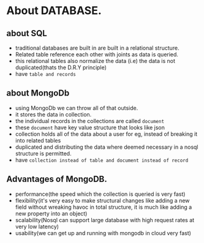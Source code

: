 # About DATABASE.

## about SQL

- traditional databases are built in are built in a relational structure.
- Related table reference each other with joints as data is queried.
- this relational tables also normalize the data (i.e) the data is not duplicated(thats the D.R.Y principle)
- have `table and records`

## about MongoDb

- using MongoDb we can throw all of that outside.
- it stores the data in collection.
- the individual records in the collections are called `document`
- these `document` have key value structure that looks like json
- collection holds all of the data about a user for eg, instead of breaking it into related tables
- duplicated and distributing the data where deemed necessary in a nosql structure is permitted.
- have `collection instead of table and document instead of record`

## Advantages of MongoDB.

- performance(the speed which the collection is queried is very fast)
- flexibility(it's very easy to make structural changes like adding a new field without wreaking havoc in total structure, it is much like adding a new property into an object)
- scalability(Nosql can support large database with high request rates at very low latency)
- usability(we can get up and running with mongodb in cloud very fast)
